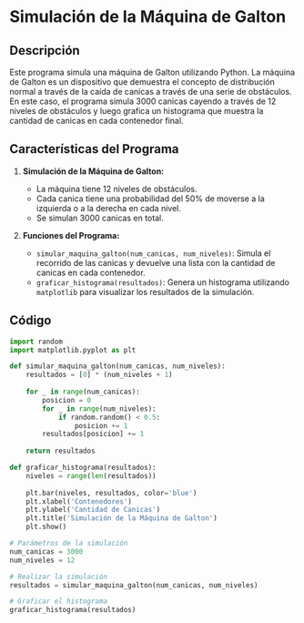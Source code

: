 # Simulación de la Máquina de Galton

## Descripción

Este programa simula una máquina de Galton utilizando Python. La máquina de Galton es un dispositivo que demuestra el concepto de distribución normal a través de la caída de canicas a través de una serie de obstáculos. En este caso, el programa simula 3000 canicas cayendo a través de 12 niveles de obstáculos y luego grafica un histograma que muestra la cantidad de canicas en cada contenedor final.

## Características del Programa

1. **Simulación de la Máquina de Galton:**
   - La máquina tiene 12 niveles de obstáculos.
   - Cada canica tiene una probabilidad del 50% de moverse a la izquierda o a la derecha en cada nivel.
   - Se simulan 3000 canicas en total.

2. **Funciones del Programa:**
   - `simular_maquina_galton(num_canicas, num_niveles)`: Simula el recorrido de las canicas y devuelve una lista con la cantidad de canicas en cada contenedor.
   - `graficar_histograma(resultados)`: Genera un histograma utilizando `matplotlib` para visualizar los resultados de la simulación.

## Código

```python
import random
import matplotlib.pyplot as plt

def simular_maquina_galton(num_canicas, num_niveles):
    resultados = [0] * (num_niveles + 1)
    
    for _ in range(num_canicas):
        posicion = 0
        for _ in range(num_niveles):
            if random.random() < 0.5:
                posicion += 1
        resultados[posicion] += 1
    
    return resultados

def graficar_histograma(resultados):
    niveles = range(len(resultados))
    
    plt.bar(niveles, resultados, color='blue')
    plt.xlabel('Contenedores')
    plt.ylabel('Cantidad de Canicas')
    plt.title('Simulación de la Máquina de Galton')
    plt.show()

# Parámetros de la simulación
num_canicas = 3000
num_niveles = 12

# Realizar la simulación
resultados = simular_maquina_galton(num_canicas, num_niveles)

# Graficar el histograma
graficar_histograma(resultados)

